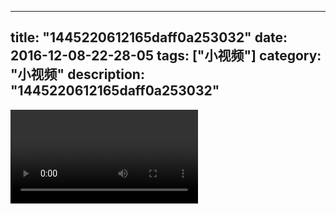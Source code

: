 
---
title: "1445220612165daff0a253032"
date: 2016-12-08-22-28-05
tags: ["小视频"]
category: "小视频"
description: "1445220612165daff0a253032"
---
<video src="http://ohtsqip0g.bkt.clouddn.com/1445220612165daff0a253032.mp4" controls="controls"></video>

